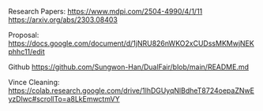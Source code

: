 Research Papers:
https://www.mdpi.com/2504-4990/4/1/11
https://arxiv.org/abs/2303.08403

Proposal:
https://docs.google.com/document/d/1jNRU826nWKO2xCUDssMKMwjNEKphhc11/edit

Github
https://github.com/Sungwon-Han/DualFair/blob/main/README.md

Vince Cleaning:
https://colab.research.google.com/drive/1lhDGUyqNlBdheT8724oepaZNwEyzDlwc#scrollTo=a8LkEmwctmVY
